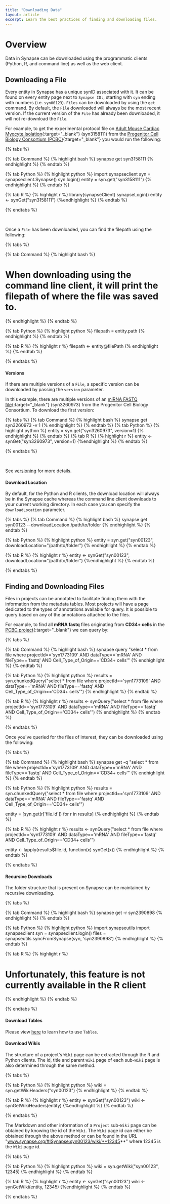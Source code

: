 ```yaml
---
title: "Downloading Data"
layout: article
excerpt: Learn the best practices of finding and downloading files.
---
```


# Overview

Data in Synapse can be downloaded using the programmatic clients (Python, R, and command line) as well as the web client. 

## Downloading a File

Every entity in Synapse has a unique synID associated with it.  It can be found on every entity page next to `Synapse ID:`, starting with `syn` ending with numbers (i.e. `syn00123`).
`Files` can be downloaded by using the `get` command. By default, the `File` downloaded will always be the most recent version. If the current version of the `File` has already been downloaded, it will not re-download the `File`.

For example, to get the experimental protocol file on [Adult Mouse Cardiac Myocyte Isolation](https://www.synapse.org/#!Synapse:syn3158111){:target="_blank"} (syn3158111) from the [Progenitor Cell Biology Consortium (PCBC)](https://www.synapse.org/#!Synapse:syn177310){:target="_blank"} you would run the following:


{% tabs %}

{% tab Command %}
{% highlight bash %}
synapse get syn3158111
{% endhighlight %}
{% endtab %}

{% tab Python %}
{% highlight python %}
import synapseclient
syn = synapseclient.Synapse()
syn.login()
entity = syn.get("syn3158111")
{% endhighlight %}
{% endtab %}

{% tab R %}
{% highlight r %}
library(synapseClient)
synapseLogin()
entity <- synGet("syn3158111")
{%endhighlight %}
{% endtab %}

{% endtabs %}

<br/>

Once a `File` has been downloaded, you can find the filepath using the following:

{% tabs %}

{% tab Command %}
{% highlight bash %}
# When downloading using the command line client, it will print the filepath of where the file was saved to.
{% endhighlight %}
{% endtab %}


{% tab Python %}
{% highlight python %}
filepath = entity.path
{% endhighlight %}
{% endtab %}

{% tab R %}
{% highlight r %}
filepath <- entity@filePath
{% endhighlight %}
{% endtab %}

{% endtabs %}


#### Versions

If there are multiple versions of a `File`, a specific version can be downloaded by passing the `version` parameter.

In this example, there are multiple versions of an [miRNA FASTQ file](https://www.synapse.org/#!Synapse:syn3260973){:target="_blank"} (syn3260973) from the Progenitor Cell Biology Consortium. To download the first version:

{% tabs %}
{% tab Command %}
{% highlight bash %}
synapse get syn3260973 -v 1
{% endhighlight %}
{% endtab %}
{% tab Python %}
{% highlight python %}
entity = syn.get("syn3260973", version=1)
{% endhighlight %}
{% endtab %}
{% tab R %}
{% highlight r %}
entity <- synGet("syn3260973", version=1)
{%endhighlight %}
{% endtab %}

{% endtabs %}

<br/>

See [versioning](http://docs.synapse.org/articles/versioning.html) for more details.


#### Download Location

By default, for the Python and R clients, the download location will always be in the Synapse cache whereas the command line client downloads to your current working directory. In each case you can specify the `downloadLocation` parameter.

{% tabs %}
{% tab Command %}
{% highlight bash %}
synapse get syn00123 --downloadLocation /path/to/folder
{% endhighlight %}
{% endtab %}

{% tab Python %}
{% highlight python %}
entity = syn.get("syn00123", downloadLocation="/path/to/folder")
{% endhighlight %}
{% endtab %}

{% tab R %}
{% highlight r %}
entity <- synGet("syn00123", downloadLocation="/path/to/folder")
{%endhighlight %}
{% endtab %}

{% endtabs %}



## Finding and Downloading Files

Files in projects can be annotated to facilitate finding them with the information from the metadata tables. Most projects will have a page dedicated to the types of annotations available for query. It is possible to query based on any of the annotations attached to the files.

For example, to find all **mRNA fastq** files originating from **CD34+ cells** in the [PCBC project](https://www.synapse.org/#!Synapse:syn1773109){:target="_blank"} we can query by:

{% tabs %}

{% tab Command %}
{% highlight bash %}
synapse query "select * from file where projectId=='syn1773109' AND dataType=='mRNA' AND fileType=='fastq' AND Cell_Type_of_Origin=='CD34+ cells'"
{% endhighlight %}
{% endtab %}


{% tab Python %}
{% highlight python %}
results = syn.chunkedQuery("select * from file where projectId=='syn1773109' AND dataType=='mRNA' AND fileType=='fastq' AND Cell_Type_of_Origin=='CD34+ cells'")
{% endhighlight %}
{% endtab %}

{% tab R %}
{% highlight r %}
results <- synQuery("select * from file where projectId=='syn1773109' AND dataType=='mRNA' AND fileType=='fastq' AND Cell_Type_of_Origin=='CD34+ cells'")
{% endhighlight %}
{% endtab %}

{% endtabs %}

Once you've queried for the files of interest, they can be downloaded using the following:


{% tabs %}

{% tab Command %}
{% highlight bash %}
synapse get -q "select * from file where projectId=='syn1773109' AND dataType=='mRNA' AND fileType=='fastq' AND Cell_Type_of_Origin=='CD34+ cells'"
{% endhighlight %}
{% endtab %}


{% tab Python %}
{% highlight python %}
results = syn.chunkedQuery("select * from file where projectId=='syn1773109' AND dataType=='mRNA' AND fileType=='fastq' AND Cell_Type_of_Origin=='CD34+ cells'")

entity = [syn.get(r['file.id']) for r in results]
{% endhighlight %}
{% endtab %}

{% tab R %}
{% highlight r %}
results <- synQuery("select * from file where projectId=='syn1773109' AND dataType=='mRNA' AND fileType=='fastq' AND Cell_Type_of_Origin=='CD34+ cells'")

entity <- lapply(results$file.id, function(x) synGet(x))
{% endhighlight %}
{% endtab %}

{% endtabs %}

#### Recursive Downloads

The folder structure that is present on Synapse can be maintained by recursive downloading. 

{% tabs %}

{% tab Command %}
{% highlight bash %}
synapse get -r syn2390898
{% endhighlight %}
{% endtab %}

{% tab Python %}
{% highlight python %}
import synapseutils
import synapseclient
syn = synapseclient.login()
files = synapseutils.syncFromSynapse(syn, 'syn2390898')
{% endhighlight %}
{% endtab %}

{% tab R %}
{% highlight r %}
# Unfortunately, this feature is not currently available in the R client
{% endhighlight %}
{% endtab %}

{% endtabs %}

#### Download Tables

Please view [here](http://docs.synapse.org/articles/tables.html#making-changes-to-tables) to learn how to use `Tables`.


#### Download Wikis

The structure of a project's `Wiki` page can be extracted through the R and Python clients.  The id, title and parent `Wiki` page of each sub-`Wiki` page is also determined through the same method.


{% tabs %}

{% tab Python %}
{% highlight python %}
wiki = syn.getWikiHeaders("syn00123")
{% endhighlight %}
{% endtab %}

{% tab R %}
{% highlight r %}
entity <- synGet("syn00123")
wiki <- synGetWikiHeaders(entity)
{%endhighlight %}
{% endtab %}

{% endtabs %}


The Markdown and other information of a `Project` sub-`Wiki` page can be obtained by knowing the id of the `Wiki`. The `Wiki` page id can either be obtained through the above method or can be found in the URL "www.synapse.org/#!Synapse:syn00123/wiki/**12345**" where 12345 is the `Wiki` page id. 


{% tabs %}

{% tab Python %}
{% highlight python %}
wiki = syn.getWiki("syn00123", 12345)
{% endhighlight %}
{% endtab %}

{% tab R %}
{% highlight r %}
entity <- synGet("syn00123")
wiki <- synGetWiki(entity, 12345)
{%endhighlight %}
{% endtab %}

{% endtabs %}


